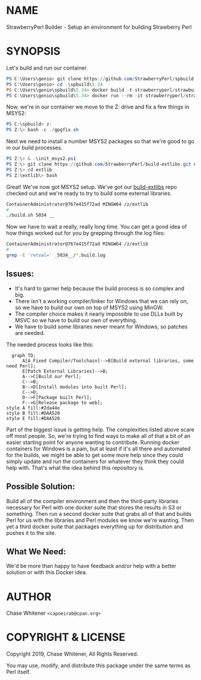 # NAME

StrawberryPerl Builder - Setup an environment for building Strawberry Perl

# SYNOPSIS

Let's build and run our container.

```PowerShell
PS C:\Users\genio> git clone https://github.com/StrawberryPerl/spbuild.git .
PS C:\Users\genio> cd .\spbuild\5.34
PS C:\Users\genio\spbuild\5.34> docker build -t strawberryperl/strawbuild:latest -t strawberryperl/strawbuild:5.34 .
PS C:\Users\genio\spbuild\5.34> docker run --rm -it strawberryperl/strawbuild:latest powershell.exe
```

Now, we're in our container we move to the Z: drive and fix a few things in MSYS2:

```PowerShell
PS C:\spbuild> z:
PS Z:\> bash -c ./gpgfix.sh
```

Next we need to install a number MSYS2 packages so that we're good to go in our build processes.

```PowerShell
PS Z:\> & .\init_msys2.ps1
PS Z:\> git clone https://github.com/StrawberryPerl/build-extlibs.git extlib
PS Z:\> cd extlib
PS Z:\extlib\> bash
```

Great! We've now got MSYS2 setup. We've got our [build-extlibs](https://github.com/StrawberryPerl/build-extlibs#building-libraries) repo checked out and we're ready to try to build some external libraries.

```bash
ContainerAdministrator@767e415f72ad MINGW64 /z/extlib
#
./build.sh 5034 __
```

Now we have to wait a really, really long time. You can get a good idea of how things worked out for you by grepping through the log files:

```bash
ContainerAdministrator@767e415f72ad MINGW64 /z/extlib
#
grep -E 'retval=' _5034__/*.build.log
```

## Issues:

* It's hard to garner help because the build process is so complex and big.
* There isn't a working compiler/linker for Windows that we can rely
on, so we have to build our own on top of MSYS2 using MinGW.
* The compiler choice makes it nearly impossible to use DLLs built by
MSVC so we have to build our own of everything.
* We have to build some libraries never meant for Windows, so patches are needed.

The needed process looks like this:

```mermaid
  graph TD;
      A[A Fixed Compiler/Toolchain]-->B[Build external libraries, some need Perl];
      E[Patch External Libraries]-->B;
      A-->C[Build our Perl];
      C-->B;
      B-->D[Install modules into built Perl];
      C-->D;
      D-->F[Package built Perl];
      F-->G[Release package to web];
style A fill:#2da44e
style B fill:#DAA520
style E fill:#DAA520
```

Part of the biggest issue is getting help. The complexities listed
above scare off most people. So, we're trying to find ways to make all
of that a bit of an easier starting point for anyone wanting to
contribute. Running docker containers for Windows is a pain, but at
least if it's all there and automated for the builds, we might be able
to get some more help since they could simply update and run the
containers for whatever they think they could help with. That's what
the idea behind this repository is.

## Possible Solution:

Build all of the compiler environment and then the third-party
libraries necessary for Perl with one docker suite that stores the
results in S3 or something. Then run a second docker suite that grabs
all of that and builds Perl for us with the libraries and Perl modules
we know we're wanting. Then yet a third docker suite that packages
everything up for distribution and pushes it to the site.

## What We Need:

We'd be more than happy to have feedback and/or help with a better solution
or with this Docker idea.

# AUTHOR

Chase Whitener `<capoeirab@cpan.org>`

# COPYRIGHT & LICENSE

Copyright 2019, Chase Whitener, All Rights Reserved.

You may use, modify, and distribute this package under the
same terms as Perl itself.
